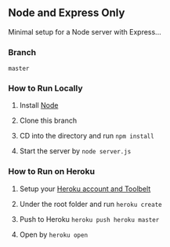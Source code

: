 ## Node and Express Only

Minimal setup for a Node server with Express...

### Branch
```master```

### How to Run Locally
1. Install [Node](https://nodejs.org/en/download/)

2. Clone this branch

3. CD into the directory and run
`
npm install
`
4. Start the server by
`
node server.js
`


### How to Run on Heroku
1. Setup your [Heroku account and Toolbelt](https://devcenter.heroku.com/articles/getting-started-with-nodejs#set-up)

2. Under the root folder and run
`
heroku create
`

3. Push to Heroku
`
heroku push heroku master
`

4. Open by
`
heroku open
`